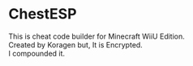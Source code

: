 # ChestESP
This is cheat code builder for Minecraft WiiU Edition.  
Created by Koragen but, It is Encrypted.  
I compounded it.  
